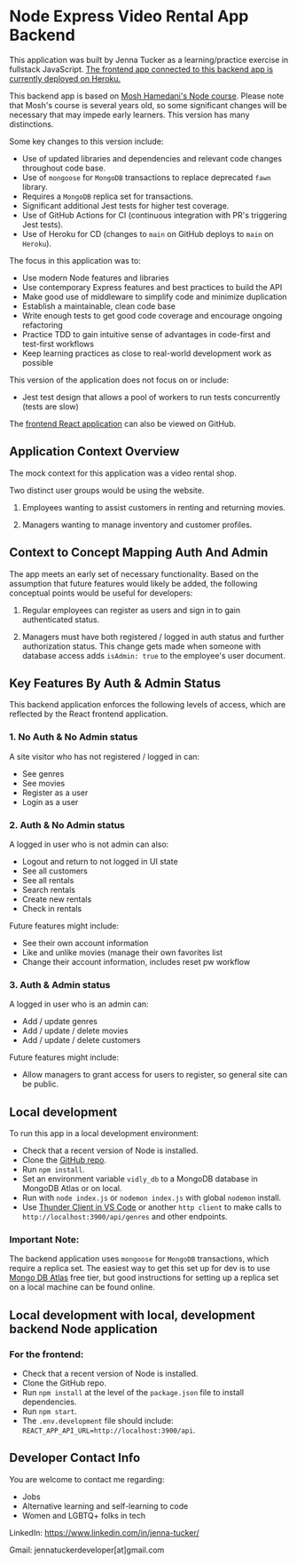 # Node Express Video Rental App Backend

This application was built by Jenna Tucker as a learning/practice exercise in fullstack JavaScript. [The frontend app connected to this backend app is currently deployed on Heroku.](https://gentle-ravine-70551.herokuapp.com/)

This backend app is based on [Mosh Hamedani's Node course](https://codewithmosh.com/p/the-complete-node-js-course). Please note that Mosh's course is several years old, so some significant changes will be necessary that may impede early learners. This version has many distinctions.

Some key changes to this version include:

- Use of updated libraries and dependencies and relevant code changes throughout code base.
- Use of `mongoose` for `MongoDB` transactions to replace deprecated `fawn` library.
- Requires a `MongoDB` replica set for transactions.
- Significant additional Jest tests for higher test coverage.
- Use of GitHub Actions for CI (continuous integration with PR's triggering Jest tests).
- Use of Heroku for CD (changes to `main` on GitHub deploys to `main` on `Heroku`).

The focus in this application was to:

- Use modern Node features and libraries
- Use contemporary Express features and best practices to build the API
- Make good use of middleware to simplify code and minimize duplication
- Establish a maintainable, clean code base
- Write enough tests to get good code coverage and encourage ongoing refactoring
- Practice TDD to gain intuitive sense of advantages in code-first and test-first workflows
- Keep learning practices as close to real-world development work as possible

This version of the application does not focus on or include:

- Jest test design that allows a pool of workers to run tests concurrently (tests are slow)

The [frontend React application](https://github.com/jennatuckerdeveloper/React-Video-Rentals-App) can also be viewed on GitHub.

## Application Context Overview

The mock context for this application was a video rental shop.

Two distinct user groups would be using the website.

1. Employees wanting to assist customers in renting and returning movies.

2. Managers wanting to manage inventory and customer profiles.

## Context to Concept Mapping Auth And Admin

The app meets an early set of necessary functionality. Based on the assumption that future features would likely be added, the following conceptual points would be useful for developers:

1. Regular employees can register as users and sign in to gain authenticated status.

2. Managers must have both registered / logged in auth status and further authorization status. This change gets made when someone with database access adds `isAdmin: true` to the employee's user document.

## Key Features By Auth & Admin Status

This backend application enforces the following levels of access, which are reflected by the React frontend application.

### 1. No Auth & No Admin status

A site visitor who has not registered / logged in can:

- See genres
- See movies
- Register as a user
- Login as a user

### 2. Auth & No Admin status

A logged in user who is not admin can also:

- Logout and return to not logged in UI state
- See all customers
- See all rentals
- Search rentals
- Create new rentals
- Check in rentals

Future features might include:

- See their own account information
- Like and unlike movies (manage their own favorites list
- Change their account information, includes reset pw workflow

### 3. Auth & Admin status

A logged in user who is an admin can:

- Add / update genres
- Add / update / delete movies
- Add / update / delete customers

Future features might include:

- Allow managers to grant access for users to register, so general site can be public.

## Local development

To run this app in a local development environment:

- Check that a recent version of Node is installed.
- Clone the [GitHub repo](https://github.com/jennatuckerdeveloper/Node-Vidly-Backend).
- Run `npm install`.
- Set an environment variable `vidly_db` to a MongoDB database in MongoDB Atlas or on local.
- Run with `node index.js` or `nodemon index.js` with global `nodemon` install.
- Use [Thunder Client in VS Code](https://marketplace.visualstudio.com/items?itemName=rangav.vscode-thunder-client) or another `http client` to make calls to `http://localhost:3900/api/genres` and other endpoints.

### Important Note:

The backend application uses `mongoose` for `MongoDB` transactions, which require a replica set. The easiest way to get this set up for dev is to use [Mongo DB Atlas](https://www.mongodb.com/atlas/database) free tier, but good instructions for setting up a replica set on a local machine can be found online.

## Local development with local, development backend Node application

### For the frontend:

- Check that a recent version of Node is installed.
- Clone the GitHub repo.
- Run `npm install` at the level of the `package.json` file to install dependencies.
- Run `npm start`.
- The `.env.development` file should include: `REACT_APP_API_URL=http://localhost:3900/api`.

## Developer Contact Info

You are welcome to contact me regarding:

- Jobs
- Alternative learning and self-learning to code
- Women and LGBTQ+ folks in tech

LinkedIn: https://www.linkedin.com/in/jenna-tucker/

Gmail: jennatuckerdeveloper[at]gmail.com
